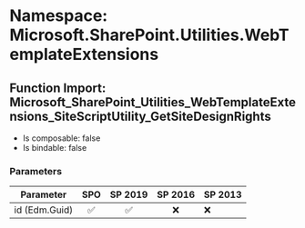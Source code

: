 # Namespace: Microsoft.SharePoint.Utilities.WebTemplateExtensions

## Function Import: Microsoft_SharePoint_Utilities_WebTemplateExtensions_SiteScriptUtility_GetSiteDesignRights

- Is composable: false
- Is bindable: false

### Parameters

Parameter | SPO | SP 2019 | SP 2016 | SP 2013
----------|:---:|:-------:|:-------:|:-------
id (Edm.Guid) | ✅ | ✅ | ❌ | ❌